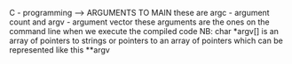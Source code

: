 C - programming --> ARGUMENTS TO MAIN
these are argc - argument count and 
          argv - argument vector
these arguments are the ones on the command line when we execute the compiled code
NB: char *argv[] is an array of pointers to strings or pointers to an array of pointers which can be represented like this **argv
